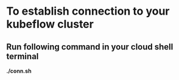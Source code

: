 # To establish connection to your kubeflow cluster

## Run following command in your cloud shell terminal

**./conn.sh**

